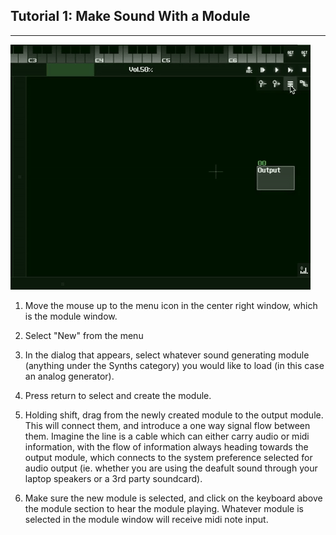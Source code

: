 ## Tutorial 1: Make Sound With a Module

---

  ![](tutorial_1-video_1.gif "Tutorial 1 Gif 1")


  1. Move the mouse up to the menu icon in the center right window, which is the module window.

  2. Select "New" from the menu

  3. In the dialog that appears, select whatever sound generating module (anything under the Synths category) you would like to load (in this case an analog generator).

  4. Press return to select and create the module.

  5. Holding shift, drag from the newly created module to the output module. This will connect them, and introduce a one way signal flow between them. Imagine the line is a cable which can either carry audio or midi information, with the flow of information always heading towards the output module, which connects to the system preference selected for audio output (ie. whether you are using the deafult sound through your laptop speakers or a 3rd party soundcard).

  6. Make sure the new module is selected, and click on the keyboard above the module section to hear the module playing. Whatever module is selected in the module window will receive midi note input.
